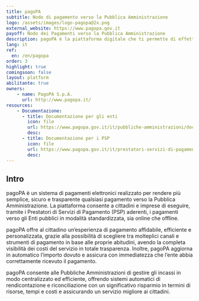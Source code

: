 ```yaml
---
title: pagoPA
subtitle: Nodo di pagamento verso la Pubblica Amministrazione
logo: /assets/images/logo-pagopa@2x.png
external_website: https://www.pagopa.gov.it
payoff: Nodo dei Pagamenti verso la Pubblica Amministrazione
description: pagoPA è la piattaforma digitale che ti permette di effettuare pagamenti verso la Pubblica Amministrazione e non solo, in maniera trasparente e intuitiva.
lang: it
ref:
  en: /en/pagopa
order: 3
highlight: true
comingsoon: false
layout: platform
abilitante: true
owners:
    - name: PagoPA S.p.A.
      url: http://www.pagopa.it/
resources:
    - Documentazione:
      - title: Documentazione per gli enti
        icon: file
        url: https://www.pagopa.gov.it/it/pubbliche-amministrazioni/documentazione/
        desc:
      - title: Documentazione per i PSP
        icon: file
        url: https://www.pagopa.gov.it/it/prestatori-servizi-di-pagamento/documentazione/
        desc:
---
```


## Intro
pagoPA è un sistema di pagamenti elettronici realizzato per rendere più semplice, sicuro e trasparente qualsiasi pagamento verso la Pubblica Amministrazione. La piattaforma consente a cittadini e imprese di eseguire, tramite i Prestatori di Servizi di Pagamento (PSP) aderenti, i pagamenti verso gli Enti pubblici in modalità standardizzata, sia online che offline.

pagoPA offre al cittadino un’esperienza di pagamento affidabile, efficiente e personalizzata, grazie alla possibilità di scegliere tra molteplici canali e strumenti di pagamento in base alle proprie abitudini, avendo la completa visibilità dei costi del servizio in totale trasparenza. Inoltre, pagoPA aggiorna in automatico l’importo dovuto e assicura con immediatezza che l’ente abbia correttamente ricevuto il pagamento.

pagoPA consente alle Pubbliche Amministrazioni di gestire gli incassi in modo centralizzato ed efficiente, offrendo sistemi automatici di rendicontazione e riconciliazione con un significativo risparmio in termini di risorse, tempi e costi e assicurando un servizio migliore ai cittadini.
